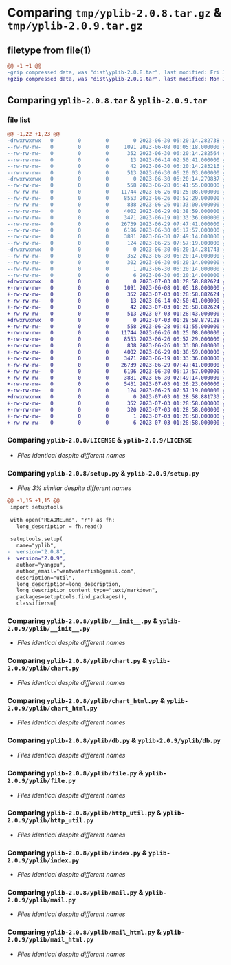 # Comparing `tmp/yplib-2.0.8.tar.gz` & `tmp/yplib-2.0.9.tar.gz`

## filetype from file(1)

```diff
@@ -1 +1 @@
-gzip compressed data, was "dist\yplib-2.0.8.tar", last modified: Fri Jun 30 06:20:14 2023, max compression
+gzip compressed data, was "dist\yplib-2.0.9.tar", last modified: Mon Jul  3 01:28:58 2023, max compression
```

## Comparing `yplib-2.0.8.tar` & `yplib-2.0.9.tar`

### file list

```diff
@@ -1,22 +1,23 @@
-drwxrwxrwx   0        0        0        0 2023-06-30 06:20:14.282738 yplib-2.0.8/
--rw-rw-rw-   0        0        0     1091 2023-06-08 01:05:18.000000 yplib-2.0.8/LICENSE
--rw-rw-rw-   0        0        0      352 2023-06-30 06:20:14.282564 yplib-2.0.8/PKG-INFO
--rw-rw-rw-   0        0        0       13 2023-06-14 02:50:41.000000 yplib-2.0.8/README.md
--rw-rw-rw-   0        0        0       42 2023-06-30 06:20:14.283216 yplib-2.0.8/setup.cfg
--rw-rw-rw-   0        0        0      513 2023-06-30 06:20:03.000000 yplib-2.0.8/setup.py
-drwxrwxrwx   0        0        0        0 2023-06-30 06:20:14.279837 yplib-2.0.8/yplib/
--rw-rw-rw-   0        0        0      558 2023-06-28 06:41:55.000000 yplib-2.0.8/yplib/__init__.py
--rw-rw-rw-   0        0        0    11744 2023-06-26 01:25:08.000000 yplib-2.0.8/yplib/chart.py
--rw-rw-rw-   0        0        0     8553 2023-06-26 00:52:29.000000 yplib-2.0.8/yplib/chart_html.py
--rw-rw-rw-   0        0        0      838 2023-06-26 01:33:00.000000 yplib-2.0.8/yplib/db.py
--rw-rw-rw-   0        0        0     4002 2023-06-29 01:38:59.000000 yplib-2.0.8/yplib/file.py
--rw-rw-rw-   0        0        0     3471 2023-06-19 01:33:36.000000 yplib-2.0.8/yplib/http_util.py
--rw-rw-rw-   0        0        0    26739 2023-06-29 07:47:41.000000 yplib-2.0.8/yplib/index.py
--rw-rw-rw-   0        0        0     6196 2023-06-30 06:17:57.000000 yplib-2.0.8/yplib/mail.py
--rw-rw-rw-   0        0        0     3881 2023-06-30 02:49:14.000000 yplib-2.0.8/yplib/mail_html.py
--rw-rw-rw-   0        0        0      124 2023-06-25 07:57:19.000000 yplib-2.0.8/yplib/temp.py
-drwxrwxrwx   0        0        0        0 2023-06-30 06:20:14.281743 yplib-2.0.8/yplib.egg-info/
--rw-rw-rw-   0        0        0      352 2023-06-30 06:20:14.000000 yplib-2.0.8/yplib.egg-info/PKG-INFO
--rw-rw-rw-   0        0        0      302 2023-06-30 06:20:14.000000 yplib-2.0.8/yplib.egg-info/SOURCES.txt
--rw-rw-rw-   0        0        0        1 2023-06-30 06:20:14.000000 yplib-2.0.8/yplib.egg-info/dependency_links.txt
--rw-rw-rw-   0        0        0        6 2023-06-30 06:20:14.000000 yplib-2.0.8/yplib.egg-info/top_level.txt
+drwxrwxrwx   0        0        0        0 2023-07-03 01:28:58.882624 yplib-2.0.9/
+-rw-rw-rw-   0        0        0     1091 2023-06-08 01:05:18.000000 yplib-2.0.9/LICENSE
+-rw-rw-rw-   0        0        0      352 2023-07-03 01:28:58.882624 yplib-2.0.9/PKG-INFO
+-rw-rw-rw-   0        0        0       13 2023-06-14 02:50:41.000000 yplib-2.0.9/README.md
+-rw-rw-rw-   0        0        0       42 2023-07-03 01:28:58.882624 yplib-2.0.9/setup.cfg
+-rw-rw-rw-   0        0        0      513 2023-07-03 01:28:43.000000 yplib-2.0.9/setup.py
+drwxrwxrwx   0        0        0        0 2023-07-03 01:28:58.879128 yplib-2.0.9/yplib/
+-rw-rw-rw-   0        0        0      558 2023-06-28 06:41:55.000000 yplib-2.0.9/yplib/__init__.py
+-rw-rw-rw-   0        0        0    11744 2023-06-26 01:25:08.000000 yplib-2.0.9/yplib/chart.py
+-rw-rw-rw-   0        0        0     8553 2023-06-26 00:52:29.000000 yplib-2.0.9/yplib/chart_html.py
+-rw-rw-rw-   0        0        0      838 2023-06-26 01:33:00.000000 yplib-2.0.9/yplib/db.py
+-rw-rw-rw-   0        0        0     4002 2023-06-29 01:38:59.000000 yplib-2.0.9/yplib/file.py
+-rw-rw-rw-   0        0        0     3471 2023-06-19 01:33:36.000000 yplib-2.0.9/yplib/http_util.py
+-rw-rw-rw-   0        0        0    26739 2023-06-29 07:47:41.000000 yplib-2.0.9/yplib/index.py
+-rw-rw-rw-   0        0        0     6196 2023-06-30 06:17:57.000000 yplib-2.0.9/yplib/mail.py
+-rw-rw-rw-   0        0        0     3881 2023-06-30 02:49:14.000000 yplib-2.0.9/yplib/mail_html.py
+-rw-rw-rw-   0        0        0     5431 2023-07-03 01:26:23.000000 yplib-2.0.9/yplib/markdown.py
+-rw-rw-rw-   0        0        0      124 2023-06-25 07:57:19.000000 yplib-2.0.9/yplib/temp.py
+drwxrwxrwx   0        0        0        0 2023-07-03 01:28:58.881733 yplib-2.0.9/yplib.egg-info/
+-rw-rw-rw-   0        0        0      352 2023-07-03 01:28:58.000000 yplib-2.0.9/yplib.egg-info/PKG-INFO
+-rw-rw-rw-   0        0        0      320 2023-07-03 01:28:58.000000 yplib-2.0.9/yplib.egg-info/SOURCES.txt
+-rw-rw-rw-   0        0        0        1 2023-07-03 01:28:58.000000 yplib-2.0.9/yplib.egg-info/dependency_links.txt
+-rw-rw-rw-   0        0        0        6 2023-07-03 01:28:58.000000 yplib-2.0.9/yplib.egg-info/top_level.txt
```

### Comparing `yplib-2.0.8/LICENSE` & `yplib-2.0.9/LICENSE`

 * *Files identical despite different names*

### Comparing `yplib-2.0.8/setup.py` & `yplib-2.0.9/setup.py`

 * *Files 3% similar despite different names*

```diff
@@ -1,15 +1,15 @@
 import setuptools
 
 with open("README.md", "r") as fh:
   long_description = fh.read()
 
 setuptools.setup(
   name="yplib",
-  version="2.0.8",
+  version="2.0.9",
   author="yangpu",
   author_email="wantwaterfish@gmail.com",
   description="util",
   long_description=long_description,
   long_description_content_type="text/markdown",
   packages=setuptools.find_packages(),
   classifiers=[
```

### Comparing `yplib-2.0.8/yplib/__init__.py` & `yplib-2.0.9/yplib/__init__.py`

 * *Files identical despite different names*

### Comparing `yplib-2.0.8/yplib/chart.py` & `yplib-2.0.9/yplib/chart.py`

 * *Files identical despite different names*

### Comparing `yplib-2.0.8/yplib/chart_html.py` & `yplib-2.0.9/yplib/chart_html.py`

 * *Files identical despite different names*

### Comparing `yplib-2.0.8/yplib/db.py` & `yplib-2.0.9/yplib/db.py`

 * *Files identical despite different names*

### Comparing `yplib-2.0.8/yplib/file.py` & `yplib-2.0.9/yplib/file.py`

 * *Files identical despite different names*

### Comparing `yplib-2.0.8/yplib/http_util.py` & `yplib-2.0.9/yplib/http_util.py`

 * *Files identical despite different names*

### Comparing `yplib-2.0.8/yplib/index.py` & `yplib-2.0.9/yplib/index.py`

 * *Files identical despite different names*

### Comparing `yplib-2.0.8/yplib/mail.py` & `yplib-2.0.9/yplib/mail.py`

 * *Files identical despite different names*

### Comparing `yplib-2.0.8/yplib/mail_html.py` & `yplib-2.0.9/yplib/mail_html.py`

 * *Files identical despite different names*

